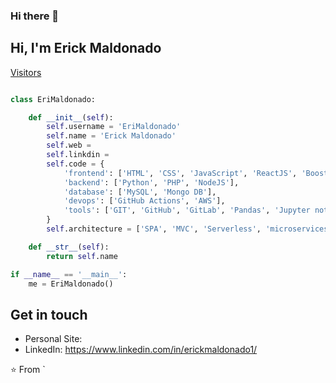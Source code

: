 ### Hi there 👋
## Hi, I'm Erick Maldonado
[Visitors](https://visitor-badge.laobi.icu/badge?page_id=rafnixg.rafnixg)

```python

class EriMaldonado:

    def __init__(self):
        self.username = 'EriMaldonado'
        self.name = 'Erick Maldonado'
        self.web = 
        self.linkdin = 
        self.code = {
            'frontend': ['HTML', 'CSS', 'JavaScript', 'ReactJS', 'Boostrap'],
            'backend': ['Python', 'PHP', 'NodeJS'],
            'database': ['MySQL', 'Mongo DB'],
            'devops': ['GitHub Actions', 'AWS'],
            'tools': ['GIT', 'GitHub', 'GitLab', 'Pandas', 'Jupyter notebook']
        }
        self.architecture = ['SPA', 'MVC', 'Serverless', 'microservices']

    def __str__(self):
        return self.name

if __name__ == '__main__':
    me = EriMaldonado()
```
## Get in touch

- Personal Site: 
- LinkedIn: https://www.linkedin.com/in/erickmaldonado1/


⭐️ From [](https://github.com/EriMaldonado)`
